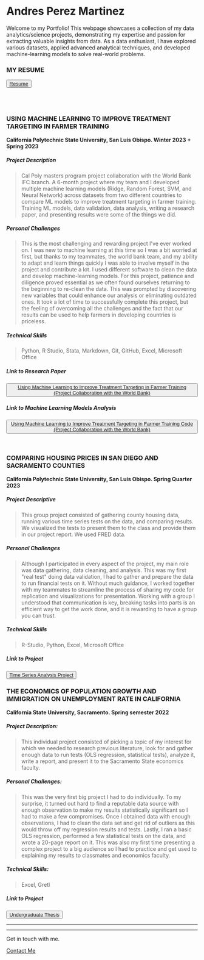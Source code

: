 # Andres Perez Martinez

Welcome to my Portfolio! This webpage showcases a collection of my data analytics/science projects, demonstrating my expertise and passion for extracting valuable insights from data. As a data enthusiast, I have explored various datasets, applied advanced analytical techniques, and developed machine-learning models to solve real-world problems.

### MY RESUME

<button id="project-button"><a href="Resume-Andres Perez Martinez.pdf">Resume</a></button>

<br> </br>

### USING MACHINE LEARNING TO IMPROVE TREATMENT TARGETING IN FARMER TRAINING

**California Polytechnic State University, San Luis Obispo. Winter 2023 + Spring 2023**

##### Project Description
> Cal Poly masters program project collaboration with the World Bank IFC branch. A 6-month project where my team and I developed multiple machine learning models (Ridge, Random Forest, SVM, and Neural Network) across datasets from two different countries to compare ML models to improve treatment targeting in farmer training. Training ML models, data validation, data analysis, writing a research paper, and presenting results were some of the things we did.

##### Personal Challenges
> This is the most challenging and rewarding project I've ever worked on. I was new to machine learning at this time so I was a bit worried at first, but thanks to my teammates, the world bank team, and my ability to adapt and learn things quickly I was able to involve myself in the project and contribute a lot. I used different software to clean the data and develop machine-learning models. For this project, patience and diligence proved essential as we often found ourselves returning to the beginning to re-clean the data. This was prompted by discovering new variables that could enhance our analysis or eliminating outdated ones. It took a lot of time to successfully complete this project, but the feeling of overcoming all the challenges and the fact that our results can be used to help farmers in developing countries is priceless.

##### Technical Skills
> Python, R Studio, Stata, Markdown, Git, GitHub, Excel, Microsoft Office


##### Link to Research Paper

<button id="project-button"><a href="Use_Machine_Learning_to_Improve_Treatment_Targeting_in_Farmer_Training.pdf">Using Machine Learning to Improve Treatment Targeting in Farmer Training (Project Collaboration with the World Bank)</a></button>

##### Link to Machine Learning Models Analysis
<button id="project-button"><a href="ML_Analysis.html">Using Machine Learning to Improve Treatment Targeting in Farmer Training Code (Project Collaboration with the World Bank)</a></button>

</br>

### COMPARING HOUSING PRICES IN SAN DIEGO AND SACRAMENTO COUNTIES

**California Polytechnic State University, San Luis Obispo. Spring Quarter 2023**

##### Project Descriptive

> This group project consisted of gathering county housing data, running various time series tests on the data, and comparing results. We visualized the tests to present them to the class and provide them in our project report. We used FRED data.

##### Personal Challenges

> Although I participated in every aspect of the project, my main role was data gathering, data cleaning, and analysis. This was my first "real test" doing data validation, I had to gather and prepare the data to run financial tests on it. Without much guidance, I worked together with my teammates to streamline the process of sharing my code for replication and visualizations for presentation. Working with a group I understood that communication is key, breaking tasks into parts is an efficient way to get the work done, and it is rewarding to have a group you can trust.

##### Technical Skills

> R-Studio, Python, Excel, Microsoft Office

##### Link to Project

<button id="project-button"><a href="House Prices in San Diego and Sacramento.pdf">Time Series Analysis Project</a></button>


### THE ECONOMICS OF POPULATION GROWTH AND IMMIGRATION ON UNEMPLOYMENT RATE IN CALIFORNIA

**California State University, Sacramento. Spring semester 2022**

##### Project Description: 

> This individual project consisted of picking a topic of my interest for which we needed to research previous literature, look for and gather enough data to run tests (OLS regression, statistical tests), analyze it, write a report, and present it to the Sacramento State economics faculty.

##### Personal Challenges:

> This was the very first big project I had to do individually. To my surprise, it turned out hard to find a reputable data source with enough observation to make my results statistically significant so I had to make a few compromises. Once I obtained data with enough observations, I had to clean the data set and get rid of outliers as this would throw off my regression results and tests. Lastly, I ran a basic OLS regression, performed a few statistical tests on the data, and wrote a 20-page report on it. This was also my first time presenting a complex project to a big audience so I had to practice and get used to explaining my results to classmates and economics faculty.    

##### Technical Skills:

> Excel, Gretl 

##### Link to Project

<button id="project-button"><a href="THE ECONOMICS OF POPULATION GROWTH AND IMMIGRATION ON UNEMPLOYMENT RATE IN CALIFORNIA.pdf">Undergraduate Thesis</a></button>


<html>
<head>
  <title>Button Example</title>
  <style>
    /* Styles for the button with "project-button" id */
    #project-button: hover {
      background-color: rgba(171, 235, 198);
      color: white;
      font-size: 16px;
      padding: 10px 20px;
      border: none;
      border-radius: 5px;
      cursor: pointer;
    }
        /* Additional styles for the button when hovered */
    #project-button:hover {
      background-color: rgba(171, 235, 198);
    }
  </style>
</head>
</html>

_________________________________________________________________________________________________________________________________________________________________________________________________________________
_________________________________________________________________________________________________________________________________________________________________________________________________________________

Get in touch with me.
<html>
<head>
  <title>Contact Me</title>
</head>
<body>
  <!-- Your page content goes here -->

  <!-- Button at the bottom of the page -->
  <div class="contact-button">
    <a href="mailto:andy._992010@hotmail.com">Contact Me</a>
  </div>
</body>
</html>
